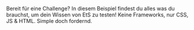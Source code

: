Bereit für eine Challenge? 
In diesem Beispiel findest du alles was du brauchst, um dein Wissen von EtS zu testen!
Keine Frameworks, nur CSS, JS & HTML. 
Simple doch fordernd.
